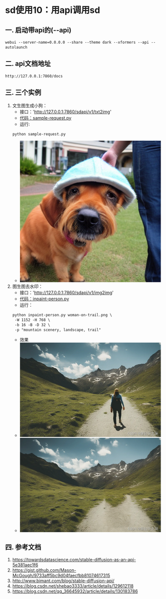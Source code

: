 # sd使用10：用api调用sd


## 一. 启动带api的(--api)
```
webui --server-name=0.0.0.0 --share --theme dark --xformers --api --autolaunch
```

## 二. api文档地址
```
http://127.0.0.1:7860/docs
```

## 三. 三个实例
1. 文生图生成小狗：
    - 接口：'http://127.0.0.1:7860/sdapi/v1/txt2img'
    - [代码：sample-request.py](sample-request.py)
    - 运行:
    ```
    python sample-request.py
    ```
    - ![dog.png](dog.png)
2. 图生图去水印：
    - 接口：'http://127.0.0.1:7860/sdapi/v1/img2img'
    - [代码：inpaint-person.py](inpaint-person.py)
    - 运行：
    ```
    python inpaint-person.py woman-on-trail.png \
     -W 1152 -H 768 \
     -b 16 -B -D 32 \
     -p "mountain scenery, landscape, trail"
    ```
   - 效果
   - ![woman-on-trail.png](woman-on-trail.png)
   - ![inpaint-person.png](inpaint-person.png)


## 四. 参考文档
1. https://towardsdatascience.com/stable-diffusion-as-an-api-5e381aec1f6
2. https://gist.github.com/Mason-McGough/9733aff5bc9d04faecfbb81074617315
2. http://www.bimant.com/blog/stable-diffusion-api/
2. https://blog.csdn.net/shebao3333/article/details/129612118
3. https://blog.csdn.net/qq_36645932/article/details/130183786